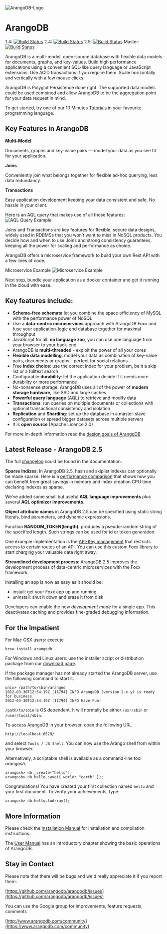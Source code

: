 ![ArangoDB-Logo](https://www.arangodb.com/wp-content/uploads/2012/10/logo_arangodb_transp.png)

ArangoDB
========

1.4: [![Build Status](https://secure.travis-ci.org/arangodb/arangodb.png?branch=1.4)](http://travis-ci.org/arangodb/arangodb)
2.4: [![Build Status](https://secure.travis-ci.org/arangodb/arangodb.png?branch=2.4)](http://travis-ci.org/arangodb/arangodb)
2.5: [![Build Status](https://secure.travis-ci.org/arangodb/arangodb.png?branch=2.5)](http://travis-ci.org/arangodb/arangodb)
Master: [![Build Status](https://secure.travis-ci.org/arangodb/arangodb.png?branch=master)](http://travis-ci.org/arangodb/arangodb)

ArangoDB is a multi-model, open-source database with flexible data models for documents, graphs, and key-values. Build high performance applications using a convenient SQL-like query language or JavaScript extensions. Use ACID transactions if you require them. Scale horizontally and vertically with a few mouse clicks.

ArangoDB is Polyglot Persistence done right. The supported data models could be used combined and allow ArangoDB to be the aggregation point for your data request in mind.

To get started, try one of our 10 Minutes [Tutorials](https://www.arangodb.com/tutorials) in your favourite programming language.

Key Features in ArangoDB
------------------------
**Multi-Model**

Documents, graphs and key-value pairs — model your data as you see fit for your application.

**Joins**

Conveniently join what belongs together for flexible ad-hoc querying, less data redundancy.

**Transactions**

Easy application development keeping your data consistent and safe. No hassle in your client.

Here is an AQL query that makes use of all those features:
![AQL Query Example](https://www.arangodb.com/wp-content/uploads/2015/03/query_join.png)

Joins and Transactions are key features for flexible, secure data designs, widely used in RDBMSs that you won’t want to miss in NoSQL products. You decide how and when to use Joins and strong consistency guarantees, keeping all the power for scaling and performance as choice. 

ArangoDB offers a microservice framework to build your own Rest API with a few lines of code.

Microservice Example
![Microservice Example](https://www.arangodb.com/wp-content/uploads/2015/03/microservice.png)

Next step, bundle your application as a docker container and get it running in the cloud with ease.



Key features include:
---------------------

* **Schema-free schemata** let you combine the space efficiency of MySQL with the performance power of NoSQL
* Use a **data-centric microservices** approach with ArangoDB Foxx and fuse your application-logic and database together for maximal throughput
* JavaScript for all: **no language zoo**, you can use one language from your browser to your back-end
* ArangoDB is **multi-threaded** - exploit the power of all your cores
* **Flexible data modelling**: model your data as combination of key-value pairs, documents or graphs - perfect for social relations
* Free **index choice**: use the correct index for your problem, be it a skip list or a fulltext search
* Configurable **durability**: let the application decide if it needs more durability or more performance
* No-nonsense storage: ArangoDB uses all of the power of **modern storage hardware**, like SSD and large caches
* **Powerful query language** (AQL) to retrieve and modify data 
* **Transactions**: run queries on multiple documents or collections with optional transactional consistency and isolation
* **Replication** and **Sharding**: set up the database in a master-slave configuration or spread bigger datasets across multiple servers
* It is **open source** (Apache Licence 2.0)

For more in-depth information read the [design goals of ArangoDB](http://www.arangodb.com/2012/03/07/avocadodbs-design-objectives)


Latest Release - ArangoDB 2.5
-----------------

The full [changelog](https://docs.arangodb.com/) could be found in the documentation.

**Sparse Indizes**: In ArangoDB 2.5, hash and skiplist indexes can optionally be made sparse. Here is a [performance comparison](https://www.arangodb.com/2015/02/24/sparse-indexes-in-arangodb) that shows how you can benefit from great savings in memory and index creation CPU time declaring indexes as sparse.

We’ve added some small but useful **AQL language improvements** plus several **AQL optimizer improvements**.

**Object attribute names** in ArangoDB 2.5 can be specified using static string literals, bind parameters, and dynamic expressions.

Function **RANDOM_TOKEN(length)**: produces a pseudo-random string of the specified length. Such strings can be used for id or token generation.

One example implementation is the [API-Key management](https://www.arangodb.com/2015/03/05/using-api-keys) that restricts access to certain routes of an API. You can use this custom Foxx library to start charging your valuable data right away.
 
**Streamlined development process**: ArangoDB 2.5 improves the development process of data-centric microservices with the Foxx framework.

Installing an app is now as easy as it should be:
* install: get your Foxx app up and running
* uninstall: shut it down and erase it from disk

Developers can enable the new *development mode* for a single app. This deactivates caching and provides fine-graded debugging information.


For the Impatient
-----------------

For Mac OSX users: execute

    brew install arangodb

For Windows and Linux users: use the installer script or distribution package
from our [download page](http://www.arangodb.com/download).

If the package manager has not already started the ArangoDB server, use the 
following command to start it.

    unix> /path/to/sbin/arangod
    2012-03-30T12:54:19Z [11794] INFO ArangoDB (version 2.x.y) is ready for business
    2012-03-30T12:54:19Z [11794] INFO Have Fun!

`/path/to/sbin` is OS dependent. It will normally be either `/usr/sbin` or `/user/local/sbin`. 

To access ArangoDB in your browser, open the following URL

    http://localhost:8529/

and select `Tools / JS Shell`. You can now use the Arango shell from within your browser. 

Alternatively, a scriptable shell is available as a command-line tool _arangosh_.

    arangosh> db._create("hello");
    arangosh> db.hello.save({ world: "earth" });

Congratulations! You have created your first collection named `hello` and your first document. 
To verify your achievements, type:

    arangosh> db.hello.toArray();


More Information
----------------

Please check the [Installation Manual](https://docs.arangodb.com/Installing/README.html) for installation and compilation instructions.

The [User Manual](https://docs.arangodb.com/FirstSteps/README.html) has an introductory chapter showing the basic operations of ArangoDB.


Stay in Contact
---------------

Please note that there will be bugs and we'd really appreciate it if you report them:

[https://github.com/arangodb/arangodb/issues](https://github.com/arangodb/arangodb/issues)

You can use the Google group for improvements, feature requests, comments 

[http://www.arangodb.com/community](https://www.arangodb.com/community)
